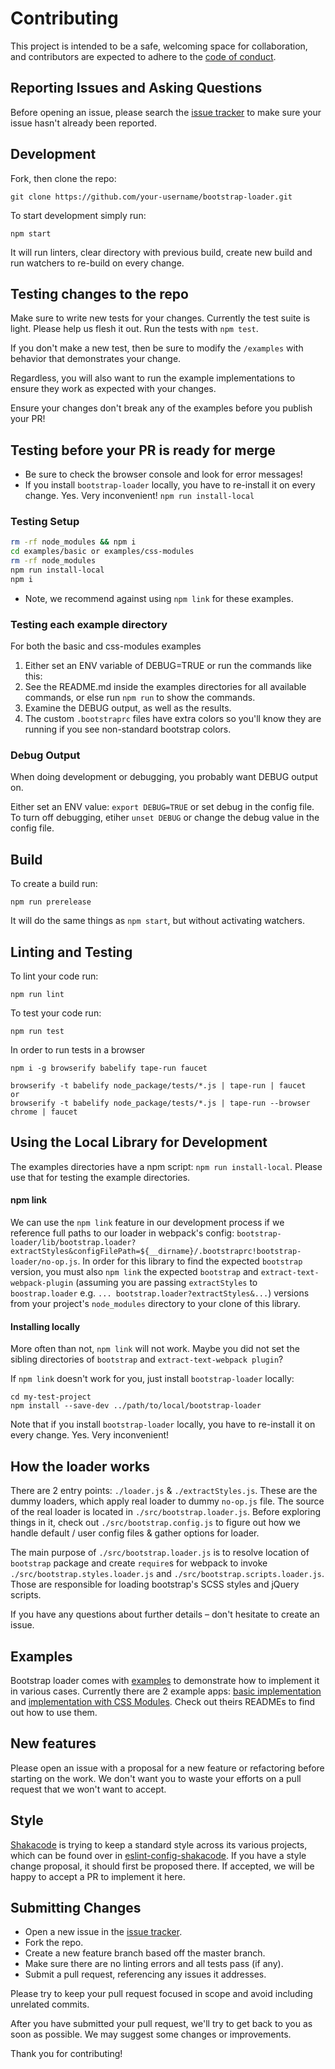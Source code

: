 # Contributing
This project is intended to be a safe, welcoming space for collaboration, and contributors are expected to adhere to the [code of conduct](CODE_OF_CONDUCT.md).

## Reporting Issues and Asking Questions
Before opening an issue, please search the [issue tracker](https://github.com/shakacode/bootstrap-loader/issues) to make sure your issue hasn't already been reported.

## Development
Fork, then clone the repo:

```
git clone https://github.com/your-username/bootstrap-loader.git
```

To start development simply run:

```
npm start
```

It will run linters, clear directory with previous build, create new build and run watchers to re-build on every change.

## Testing changes to the repo
Make sure to write new tests for your changes. Currently the test suite is light. Please help us flesh it out. Run the tests with `npm test`.

If you don't make a new test, then be sure to modify the `/examples` with behavior that demonstrates your change.

Regardless, you will also want to run the example implementations to ensure they work as expected with your changes. 

Ensure your changes don't break any of the examples before you publish your PR!

## Testing before your PR is ready for merge

* Be sure to check the browser console and look for error messages!
* If you install `bootstrap-loader` locally, you have to re-install it on every change. Yes. Very inconvenient! `npm run install-local`

### Testing Setup
```sh
rm -rf node_modules && npm i
cd examples/basic or examples/css-modules
rm -rf node_modules
npm run install-local
npm i
```
* Note, we recommend against using `npm link` for these examples.

### Testing each example directory
 
For both the basic and css-modules examples

1. Either set an ENV variable of DEBUG=TRUE or run the commands like this:
2. See the README.md inside the examples directories for all available commands, or else run
   `npm run` to show the commands.
3. Examine the DEBUG output, as well as the results.
4. The custom `.bootstraprc` files have extra colors so you'll know they are running if you see non-standard bootstrap colors.

### Debug Output
When doing development or debugging, you probably want DEBUG output on.

Either set an ENV value: `export DEBUG=TRUE` or set debug in the config file. To turn off debugging, etiher `unset DEBUG` or change the debug value in the config file.


## Build
To create a build run:

```
npm run prerelease
```

It will do the same things as `npm start`, but without activating watchers.

## Linting and Testing
To lint your code run:

```
npm run lint
```

To test your code run:

```
npm run test
```

In order to run tests in a browser
```
npm i -g browserify babelify tape-run faucet

browserify -t babelify node_package/tests/*.js | tape-run | faucet
or
browserify -t babelify node_package/tests/*.js | tape-run --browser chrome | faucet
```

## Using the Local Library for Development
The examples directories have a npm script: `npm run install-local`. Please use that for testing the example directories.

#### npm link
We can use the `npm link` feature in our development process if we reference full paths to our loader in webpack's config: `bootstrap-loader/lib/bootstrap.loader?extractStyles&configFilePath=${__dirname}/.bootstraprc!bootstrap-loader/no-op.js`. In order for this library to find the expected `bootstrap` version, you must also `npm link` the expected `bootstrap` and `extract-text-webpack-plugin` (assuming you are passing `extractStyles` to `boostrap.loader` e.g. `...
  bootstrap.loader?extractStyles&...`) versions from your project's `node_modules` directory to your clone of this library.   

#### Installing locally
More often than not, `npm link` will not work. Maybe you did not set the sibling directories of `bootstrap` and `extract-text-webpack plugin`?

If `npm link` doesn't work for you, just install `bootstrap-loader` locally:

```
cd my-test-project
npm install --save-dev ../path/to/local/bootstrap-loader
```

Note that if you install `bootstrap-loader` locally, you have to re-install it on every change. Yes. Very inconvenient! 

## How the loader works
There are 2 entry points: `./loader.js` & `./extractStyles.js`. These are the dummy loaders, which apply real loader to dummy `no-op.js` file. The source of the real loader is located in `./src/bootstrap.loader.js`. Before exploring things in it, check out `./src/bootstrap.config.js` to figure out how we handle default / user config files & gather options for loader.

The main purpose of `./src/bootstrap.loader.js` is to resolve location of `bootstrap` package and create `require`s for webpack to invoke `./src/bootstrap.styles.loader.js` and `./src/bootstrap.scripts.loader.js`. Those are responsible for loading bootstrap's SCSS styles and jQuery scripts.

If you have any questions about further details – don't hesitate to create an issue.

## Examples
Bootstrap loader comes with [examples](examples) to demonstrate how to implement it in various cases. Currently there are 2 example apps: [basic implementation](examples/basic) and [implementation with CSS Modules](examples/css-modules). Check out theirs READMEs to find out how to use them.

## New features
Please open an issue with a proposal for a new feature or refactoring before starting on the work. We don't want you to waste your efforts on a pull request that we won't want to accept.

## Style
[Shakacode](https://github.com/shakacode) is trying to keep a standard style across its various projects, which can be found over in [eslint-config-shakacode](https://github.com/shakacode/style-guide-javascript). If you have a style change proposal, it should first be proposed there. If accepted, we will be happy to accept a PR to implement it here.

## Submitting Changes
* Open a new issue in the [issue tracker](https://github.com/shakacode/bootstrap-loader/issues).
* Fork the repo.
* Create a new feature branch based off the master branch.
* Make sure there are no linting errors and all tests pass (if any).
* Submit a pull request, referencing any issues it addresses.

Please try to keep your pull request focused in scope and avoid including unrelated commits.

After you have submitted your pull request, we'll try to get back to you as soon as possible. We may suggest some changes or improvements.

Thank you for contributing!

